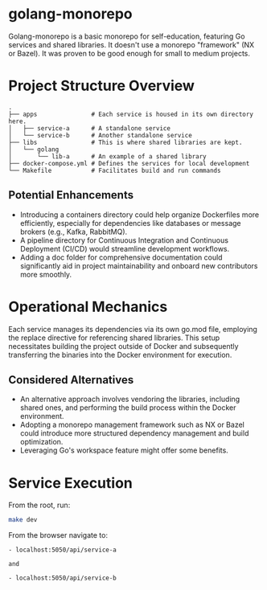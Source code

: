 # golang-monorepo

Golang-monorepo is a basic monorepo for self-education, featuring Go services and shared libraries. It doesn't use a monorepo "framework" (NX or Bazel). It was proven to be good enough for small to medium projects.

# Project Structure Overview

```
.
├── apps               # Each service is housed in its own directory here.
│   ├── service-a      # A standalone service
│   └── service-b      # Another standalone service
├── libs               # This is where shared libraries are kept.
│   └── golang
│       └── lib-a      # An example of a shared library
├── docker-compose.yml # Defines the services for local development
└── Makefile           # Facilitates build and run commands
```

## Potential Enhancements

- Introducing a containers directory could help organize Dockerfiles more efficiently, especially for dependencies like databases or message brokers (e.g., Kafka, RabbitMQ).
- A pipeline directory for Continuous Integration and Continuous Deployment (CI/CD) would streamline development workflows.
- Adding a doc folder for comprehensive documentation could significantly aid in project maintainability and onboard new contributors more smoothly.

# Operational Mechanics

Each service manages its dependencies via its own go.mod file, employing the replace directive for referencing shared libraries. This setup necessitates building the project outside of Docker and subsequently transferring the binaries into the Docker environment for execution.

## Considered Alternatives

- An alternative approach involves vendoring the libraries, including shared ones, and performing the build process within the Docker environment.
- Adopting a monorepo management framework such as NX or Bazel could introduce more structured dependency management and build optimization.
- Leveraging Go's workspace feature might offer some benefits.

# Service Execution

From the root, run:

```bash
make dev
```

From the browser navigate to:
```
- localhost:5050/api/service-a

and

- localhost:5050/api/service-b
```
